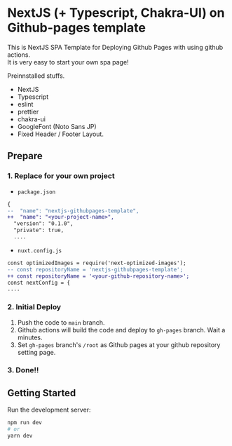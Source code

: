 # NextJS (+ Typescript, Chakra-UI) on Github-pages template

This is NextJS SPA Template for Deploying Github Pages with using github actions.  
It is very easy to start your own spa page!

Preinnstalled stuffs.

- NextJS
- Typescript
- eslint
- prettier
- chakra-ui
- GoogleFont (Noto Sans JP)
- Fixed Header / Footer Layout.

## Prepare

### 1. Replace for your own project

- `package.json`

```diff
{
--  "name": "nextjs-githubpages-template",
++  "name": "<your-project-name>",
  "version": "0.1.0",
  "private": true,
  ....
```

- `nuxt.config.js`

```diff
const optimizedImages = require('next-optimized-images');
-- const repositoryName = 'nextjs-githubpages-template';
++ const repositoryName = '<your-github-repository-name>';
const nextConfig = {
....
```

### 2. Initial Deploy

1. Push the code to `main` branch.
2. Github actions will build the code and deploy to `gh-pages` branch. Wait a minutes.
3. Set `gh-pages` branch's `/root` as Github pages at your github repository setting page.

### 3. Done!!

## Getting Started

Run the development server:

```bash
npm run dev
# or
yarn dev
```
